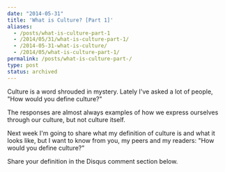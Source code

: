 ```yaml
---
date: "2014-05-31"
title: 'What is Culture? [Part 1]'
aliases:
  - /posts/what-is-culture-part-1
  - /2014/05/31/what-is-culture-part-1/
  - /2014-05-31-what-is-culture/
  - /2014/05/what-is-culture-part-1/
permalink: /posts/what-is-culture-part-/
type: post
status: archived
---
```




Culture is a word shrouded in mystery. Lately I've asked a lot of people, "How would you define culture?"

The responses are almost always examples of how we express ourselves through our culture, but not culture itself.

Next week I'm going to share what my definition of culture is and what it looks like, but I want to know from you, my peers and my readers: "How would you define culture?"

Share your definition in the Disqus comment section below.
